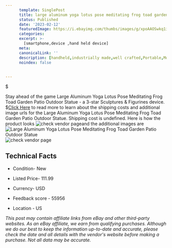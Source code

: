 ```yaml
---
      template: SinglePost
      title: large aluminum yoga lotus pose meditating frog toad garden patio outdoor statue
      status: Published
      date: '2023-02-12'
      featuredImage: https://i.ebayimg.com/thumbs/images/g/xpoAAOSwkq1itMTZ/s-l225.jpg
      categories: 
      excerpt: >-
        [smartphone,device ,hand held device]
      meta:
      canonicalLink: ''
      description: [handheld,industrially made,well crafted,Portable,Mobile,Compact,Convenient,Lightweight,Maneuverable,Man-portable,Miniature,Carriable,Hand-held,Light,Holdable,Transportable,Mobile device,Pocket-sized,On-the-go,Wireless,Cordless,Compact size,Convenient size, smartphone,device ,hand held device]
      noindex: false
      
        
---
```

$

Stay ahead of the game Large Aluminum Yoga Lotus Pose Meditating  Frog Toad Garden Patio Outdoor Statue - a 3-star Sculptures & Figurines device.
$[Click Here](https://www.ebay.com/itm/391861906564?hash=item5b3cca2c84%3Ag%3AxpoAAOSwkq1itMTZ&mkevt=1&mkcid=1&mkrid=711-53200-19255-0&campid=%253CePNCampaignId%253E&customid=%253CreferenceId%253E&toolid=10049) to read more to learn about the shipping costs and additional image urls for the Large Aluminum Yoga Lotus Pose Meditating  Frog Toad Garden Patio Outdoor Statue. Shipping cost is undefined. Here is how the product looks ![check vendor page](https://i.ebayimg.com/thumbs/images/g/xpoAAOSwkq1itMTZ/s-l225.jpg)and the additional images are![Large Aluminum Yoga Lotus Pose Meditating  Frog Toad Garden Patio Outdoor Statue](https://i.ebayimg.com/images/g/xpoAAOSwkq1itMTZ/s-l1600.jpg)![check vendor page](https://origin-galleryplus.ebayimg.com/ws/web/391861906564_2_0_1/225x225.jpg,https://origin-galleryplus.ebayimg.com/ws/web/391861906564_3_0_1/225x225.jpg,https://origin-galleryplus.ebayimg.com/ws/web/391861906564_4_0_1/225x225.jpg,https://origin-galleryplus.ebayimg.com/ws/web/391861906564_5_0_1/225x225.jpg,https://origin-galleryplus.ebayimg.com/ws/web/391861906564_6_0_1/225x225.jpg)



 ## Technical Facts 



     
      

 - Condition- New 


      

 - Listed Price- 111.99 


      

 - Currency- USD 


      

 - Feedback score - 55956 


      

 - Location - US 


      
      

 *_This post may contain affiliate links from eBay and other third-party websites. As an eBay affiliate, we earn from qualifying purchases. Although we do our best to keep the information up-to-date and accurate, please check the date and all details with the vendor's website before making a purchase. Not all data may be accurate._*






